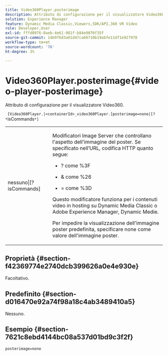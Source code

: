 ```yaml
---
title: Video360Player.posterimage
description: Attributo di configurazione per il visualizzatore Video360.
solution: Experience Manager
feature: Dynamic Media Classic,Viewers,SDK/API,360 VR Video
role: Developer,User
exl-id: fffd0976-0aeb-4e61-981f-b84e9076f35f
source-git-commit: 14b9f6d3a01d47ca60710b19abfe11df1e927978
workflow-type: tm+mt
source-wordcount: '76'
ht-degree: 3%

---
```


# Video360Player.posterimage{#video-player-posterimage}

Attributo di configurazione per il visualizzatore Video360.

` [Video360Player.|<containerId>_video360Player.]posterimage=none|[? *`isCommands`*]`

<table id="table_C616483932C2482CA9794DDD7313FD7C"> 
 <tbody> 
  <tr> 
   <td colname="col1"> <p> <span class="codeph"> nessuno|[?<span class="varname"> isCommands</span>]</span> </p> </td> 
   <td colname="col2"> <p> Modificatori Image Server che controllano l'aspetto dell'immagine del poster. Se specificato nell’URL, codifica HTTP quanto segue: </p> <p> 
     <ul id="ul_B38A687CEFE64C68A0B2C227A68A458F"> 
      <li id="li_E7AE1BDAC17E49E0B7ACF89C5C0529F0"> <p> <span class="codeph">?</span> come <span class="codeph"> %3F</span> </p> </li> 
      <li id="li_391CCF067F734480B2B4AFC9760C479A"> <p> <span class="codeph"> &amp;</span> come <span class="codeph"> %26</span> </p> </li> 
      <li id="li_6824B66A55554C5A8B12874DCF5BFAEE"> <p> <span class="codeph"> =</span> come <span class="codeph"> %3D</span> </p> </li> 
     </ul> </p> <p> Questo modificatore funziona per i contenuti video in hosting su Dynamic Media Classic o Adobe Experience Manager, Dynamic Medie. </p> <p>Per impedire la visualizzazione dell'immagine poster predefinita, specificare <span class="codeph"> none</span> come valore dell'immagine poster. </p> </td> 
  </tr> 
 </tbody> 
</table>

## Proprietà {#section-f42369774e2740dcb399626a0e4e930e}

Facoltativo.

## Predefinito {#section-d016470e92a74f98a18c4ab3489410a5}

Nessuno.

## Esempio {#section-7621c8ebd4144bc08a537d01bd9c3f2f}

```
posterimage=none
```
